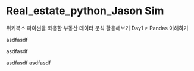 # Real_estate_python_Jason Sim

위키북스 파이썬을 화용한 부동산 데이터 분석 활용해보기
Day1 > Pandas 이해하기

asdfasdf


asdfasdf


asdfasdf
asdfasdf
